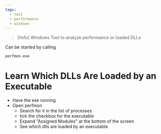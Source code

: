 ```yaml
---
tags:
  - tool
  - performance
  - windows
---
```


> [!info] Windows Tool to analyze performance or loaded DLLs

Can be started by calling

```bash
perfmon.exe
```

# Learn Which DLLs Are Loaded by an Executable

- Have the exe running
- Open perfmon
	- Search for it in the list of processes
	- tick the checkbox for the executable
	- Expand "Assigned Modules" at the bottom of the screen
	- See which dlls are loaded by an executable
